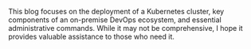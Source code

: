 This blog focuses on the deployment of a Kubernetes cluster, key components of an on-premise DevOps ecosystem, and essential administrative commands. While it may not be comprehensive, I hope it provides valuable assistance to those who need it.
